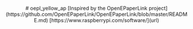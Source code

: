<p align="center">
# oepl_yellow_ap
[Inspired by the OpenEPaperLink project](https://github.com/OpenEPaperLink/OpenEPaperLink/blob/master/README.md)
[https://www.raspberrypi.com/software/](url)
</p>
